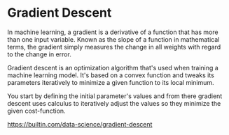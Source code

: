 # Gradient Descent

In machine learning, a gradient is a derivative of a function that has more than one input variable. Known as the slope of a function in mathematical terms, the gradient simply measures the change in all weights with regard to the change in error.

Gradient descent is an optimization algorithm that's used when training a machine learning model. It's based on a convex function and tweaks its parameters iteratively to minimize a given function to its local minimum.

You start by defining the initial parameter's values and from there gradient descent uses calculus to iteratively adjust the values so they minimize the given cost-function.

https://builtin.com/data-science/gradient-descent
